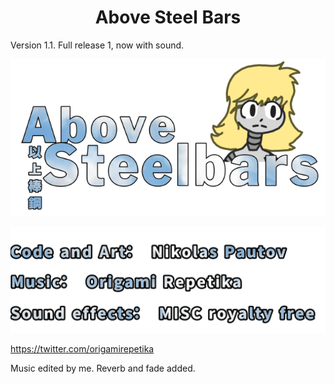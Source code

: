 <h1 align="center">Above Steel Bars</h1>

Version 1.1. Full release 1, now with sound.

![Logo](https://github.com/MirrorMiru/MIRU/blob/main/Bruh.png)

![Credit](https://github.com/MirrorMiru/MIRU/blob/main/Credit.png)

https://twitter.com/origamirepetika

Music edited by me. Reverb and fade added.
